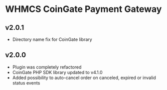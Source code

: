 WHMCS CoinGate Payment Gateway
============================

v2.0.1
----
* Directory name fix for CoinGate library

v2.0.0
----
* Plugin was completely refactored
* CoinGate PHP SDK library updated to v4.1.0
* Added possibility to auto-cancel order on canceled, expired or invalid status events
